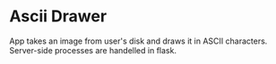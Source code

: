 # Ascii Drawer
App takes an image from user's disk and draws it in ASCII characters.
Server-side processes are handelled in flask.
